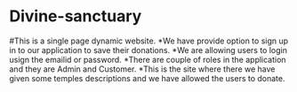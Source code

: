 # Divine-sanctuary

#This is a single page dynamic website.
*We have provide option to sign up in to our application to save their donations.
*We are allowing users to login usign the emailid or password. 
*There are couple of roles in the application and they are Admin and Customer. 
*This is the site where there we have given some temples descriptions and we have allowed the users to donate.

